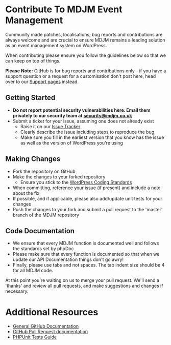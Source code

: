 # Contribute To MDJM Event Management

Community made patches, localisations, bug reports and contributions are always welcome and are crucial to ensure MDJM remains a leading solution as an event management system on WordPress.

When contributing please ensure you follow the guidelines below so that we can keep on top of things.

__Please Note:__ GitHub is for bug reports and contributions only - if you have a support question or a request for a customisation don't post here, head over to our [Support pages](https://mdjm.co.uk/support/) instead.

## Getting Started

* __Do not report potential security vulnerabilities here. Email them privately to our security team at [security@mdjm.co.uk](mailto:security@mdjm.co.uk)__
* Submit a ticket for your issue, assuming one does not already exist
  * Raise it on our [Issue Tracker](https://github.com/mdjm/mobile-dj-manager/issues)
  * Clearly describe the issue including steps to reproduce the bug
  * Make sure you fill in the earliest version that you know has the issue as well as the version of WordPress you're using

## Making Changes

* Fork the repository on GitHub
* Make the changes to your forked repository
  * Ensure you stick to the [WordPress Coding Standards](https://codex.wordpress.org/WordPress_Coding_Standards)
* When committing, reference your issue (if present) and include a note about the fix
* If possible, and if applicable, please also add/update unit tests for your changes
* Push the changes to your fork and submit a pull request to the 'master' branch of the MDJM repository

## Code Documentation

* We ensure that every MDJM function is documented well and follows the standards set by phpDoc
* Please make sure that every function is documented so that when we update our API Documentation things don't go awry!
* Finally, please use tabs and not spaces. The tab indent size should be 4 for all MDJM code.

At this point you're waiting on us to merge your pull request. We'll send a 'thanks' and review all pull requests, and make suggestions and changes if necessary.

# Additional Resources
* [General GitHub Documentation](https://help.github.com/)
* [GitHub Pull Request documentation](https://help.github.com/send-pull-requests/)
* [PHPUnit Tests Guide](https://phpunit.de/manual/current/en/writing-tests-for-phpunit.html)
